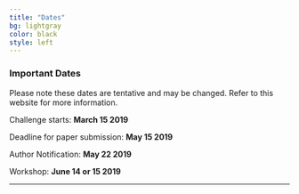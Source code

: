 ```yaml
---
title: "Dates"
bg: lightgray
color: black
style: left
---
```


### Important Dates

Please note these dates are tentative and may be changed.
Refer to this website for more information.

Challenge starts: **March 15 2019**

Deadline for paper submission: **May 15 2019**

Author Notification: **May 22 2019**

Workshop: **June 14 or 15 2019**

* * *
